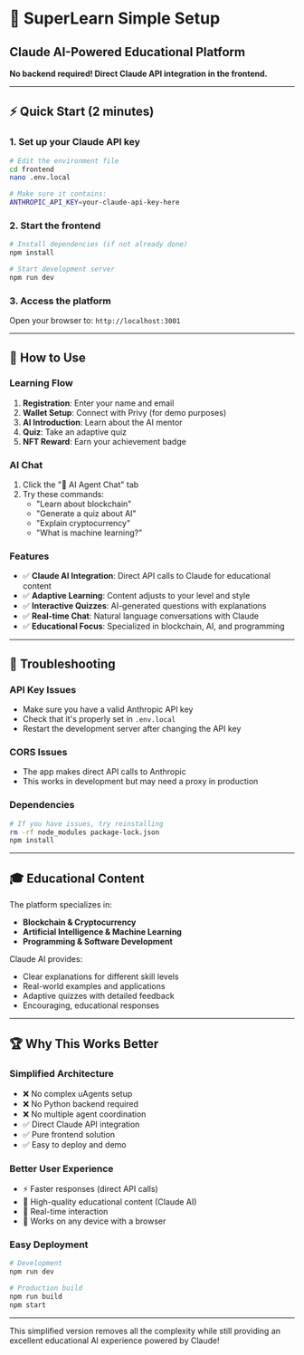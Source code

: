# 🚀 SuperLearn Simple Setup
## Claude AI-Powered Educational Platform

**No backend required! Direct Claude API integration in the frontend.**

---

## ⚡ Quick Start (2 minutes)

### **1. Set up your Claude API key**
```bash
# Edit the environment file
cd frontend
nano .env.local

# Make sure it contains:
ANTHROPIC_API_KEY=your-claude-api-key-here
```

### **2. Start the frontend**
```bash
# Install dependencies (if not already done)
npm install

# Start development server
npm run dev
```

### **3. Access the platform**
Open your browser to: `http://localhost:3001`

---

## 🎯 How to Use

### **Learning Flow**
1. **Registration**: Enter your name and email
2. **Wallet Setup**: Connect with Privy (for demo purposes)
3. **AI Introduction**: Learn about the AI mentor
4. **Quiz**: Take an adaptive quiz
5. **NFT Reward**: Earn your achievement badge

### **AI Chat**
1. Click the "🤖 AI Agent Chat" tab
2. Try these commands:
   - "Learn about blockchain"
   - "Generate a quiz about AI"
   - "Explain cryptocurrency"
   - "What is machine learning?"

### **Features**
- ✅ **Claude AI Integration**: Direct API calls to Claude for educational content
- ✅ **Adaptive Learning**: Content adjusts to your level and style
- ✅ **Interactive Quizzes**: AI-generated questions with explanations
- ✅ **Real-time Chat**: Natural language conversations with Claude
- ✅ **Educational Focus**: Specialized in blockchain, AI, and programming

---

## 🔧 Troubleshooting

### **API Key Issues**
- Make sure you have a valid Anthropic API key
- Check that it's properly set in `.env.local`
- Restart the development server after changing the API key

### **CORS Issues**
- The app makes direct API calls to Anthropic
- This works in development but may need a proxy in production

### **Dependencies**
```bash
# If you have issues, try reinstalling
rm -rf node_modules package-lock.json
npm install
```

---

## 🎓 Educational Content

The platform specializes in:
- **Blockchain & Cryptocurrency**
- **Artificial Intelligence & Machine Learning**  
- **Programming & Software Development**

Claude AI provides:
- Clear explanations for different skill levels
- Real-world examples and applications
- Adaptive quizzes with detailed feedback
- Encouraging, educational responses

---

## 🏆 Why This Works Better

### **Simplified Architecture**
- ❌ No complex uAgents setup
- ❌ No Python backend required
- ❌ No multiple agent coordination
- ✅ Direct Claude API integration
- ✅ Pure frontend solution
- ✅ Easy to deploy and demo

### **Better User Experience**
- ⚡ Faster responses (direct API calls)
- 🧠 High-quality educational content (Claude AI)
- 🔄 Real-time interaction
- 📱 Works on any device with a browser

### **Easy Deployment**
```bash
# Development
npm run dev

# Production build
npm run build
npm start
```

---

This simplified version removes all the complexity while still providing an excellent educational AI experience powered by Claude!